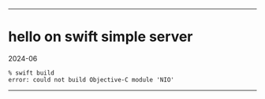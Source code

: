 

---
# hello on swift simple server
2024-06

```
% swift build
error: could not build Objective-C module 'NIO'
```
---

